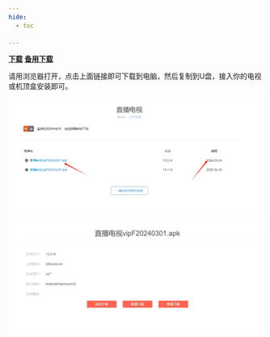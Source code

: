 ```yaml
---
hide:
  - toc

---
```


**[下载](https://img-cloud.zbds.top/zbds/zbds.apk)**     [**备用下载**](https://zbds.lanzoui.com/b0b2kul6b)

请用浏览器打开，点击上面链接即可下载到电脑，然后复制到U盘，接入你的电视或机顶盒安装即可。

![image-20240825194536590](assets/xz1.webp)

![image-20240825194553480](assets/xz2.webp)